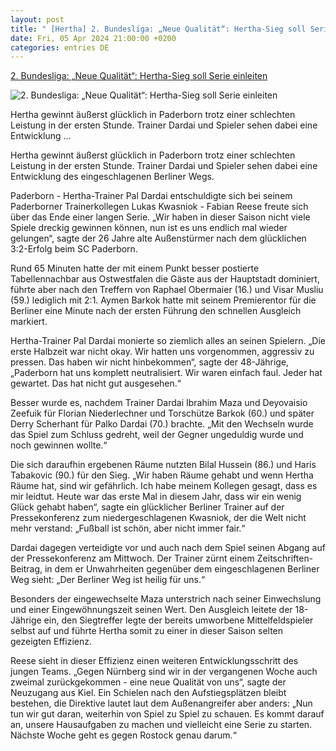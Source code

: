 ```yaml
---
layout: post
title: " [Hertha] 2. Bundesliga: „Neue Qualität“: Hertha-Sieg soll Serie einleiten"
date: Fri, 05 Apr 2024 21:00:00 +0200
categories: entries DE
---
```

[2. Bundesliga: „Neue Qualität“: Hertha-Sieg soll Serie einleiten](https://www.volksstimme.de/panorama/neue-qualitat-hertha-sieg-soll-serie-einleiten-3820181)

![2. Bundesliga: „Neue Qualität“: Hertha-Sieg soll Serie einleiten](https://bmg-images.forward-publishing.io/2024/04/06/e93e3343-1c11-4bbb-b759-e3111bfe341b.jpeg?rect=0%2C107%2C2048%2C1152&w=1024)

Hertha gewinnt äußerst glücklich in Paderborn trotz einer schlechten Leistung in der ersten Stunde. Trainer Dardai und Spieler sehen dabei eine Entwicklung ...

Hertha gewinnt äußerst glücklich in Paderborn trotz einer schlechten Leistung in der ersten Stunde. Trainer Dardai und Spieler sehen dabei eine Entwicklung des eingeschlagenen Berliner Wegs.

Paderborn - Hertha-Trainer Pal Dardai entschuldigte sich bei seinem Paderborner Trainerkollegen Lukas Kwasniok - Fabian Reese freute sich über das Ende einer langen Serie. „Wir haben in dieser Saison nicht viele Spiele dreckig gewinnen können, nun ist es uns endlich mal wieder gelungen“, sagte der 26 Jahre alte Außenstürmer nach dem glücklichen 3:2-Erfolg beim SC Paderborn.

Rund 65 Minuten hatte der mit einem Punkt besser postierte Tabellennachbar aus Ostwestfalen die Gäste aus der Hauptstadt dominiert, führte aber nach den Treffern von Raphael Obermaier (16.) und Visar Musliu (59.) lediglich mit 2:1. Aymen Barkok hatte mit seinem Premierentor für die Berliner eine Minute nach der ersten Führung den schnellen Ausgleich markiert.

Hertha-Trainer Pal Dardai monierte so ziemlich alles an seinen Spielern. „Die erste Halbzeit war nicht okay. Wir hatten uns vorgenommen, aggressiv zu pressen. Das haben wir nicht hinbekommen“, sagte der 48-Jährige, „Paderborn hat uns komplett neutralisiert. Wir waren einfach faul. Jeder hat gewartet. Das hat nicht gut ausgesehen.“

Besser wurde es, nachdem Trainer Dardai Ibrahim Maza und Deyovaisio Zeefuik für Florian Niederlechner und Torschütze Barkok (60.) und später Derry Scherhant für Palko Dardai (70.) brachte. „Mit den Wechseln wurde das Spiel zum Schluss gedreht, weil der Gegner ungeduldig wurde und noch gewinnen wollte.“

Die sich daraufhin ergebenen Räume nutzten Bilal Hussein (86.) und Haris Tabakovic (90.) für den Sieg. „Wir haben Räume gehabt und wenn Hertha Räume hat, sind wir gefährlich. Ich habe meinem Kollegen gesagt, dass es mir leidtut. Heute war das erste Mal in diesem Jahr, dass wir ein wenig Glück gehabt haben“, sagte ein glücklicher Berliner Trainer auf der Pressekonferenz zum niedergeschlagenen Kwasniok, der die Welt nicht mehr verstand: „Fußball ist schön, aber nicht immer fair.“

Dardai dagegen verteidigte vor und auch nach dem Spiel seinen Abgang auf der Pressekonferenz am Mittwoch. Der Trainer zürnt einem Zeitschriften-Beitrag, in dem er Unwahrheiten gegenüber dem eingeschlagenen Berliner Weg sieht: „Der Berliner Weg ist heilig für uns.“

Besonders der eingewechselte Maza unterstrich nach seiner Einwechslung und einer Eingewöhnungszeit seinen Wert. Den Ausgleich leitete der 18-Jährige ein, den Siegtreffer legte der bereits umworbene Mittelfeldspieler selbst auf und führte Hertha somit zu einer in dieser Saison selten gezeigten Effizienz.

Reese sieht in dieser Effizienz einen weiteren Entwicklungsschritt des jungen Teams. „Gegen Nürnberg sind wir in der vergangenen Woche auch zweimal zurückgekommen - eine neue Qualität von uns“, sagte der Neuzugang aus Kiel. Ein Schielen nach den Aufstiegsplätzen bleibt bestehen, die Direktive lautet laut dem Außenangreifer aber anders: „Nun tun wir gut daran, weiterhin von Spiel zu Spiel zu schauen. Es kommt darauf an, unsere Hausaufgaben zu machen und vielleicht eine Serie zu starten. Nächste Woche geht es gegen Rostock genau darum.“

